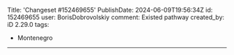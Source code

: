 Title: 'Changeset #152469655'
PublishDate: 2024-06-09T19:56:34Z
id: 152469655
user: BorisDobrovolskiy
comment: Existed pathway
created_by: iD 2.29.0
tags:
- Montenegro

---

